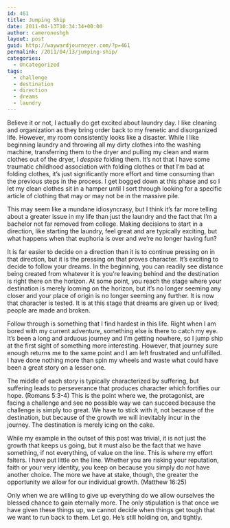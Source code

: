 ```yaml
---
id: 461
title: Jumping Ship
date: 2011-04-13T10:34:34+00:00
author: cameroneshgh
layout: post
guid: http://waywardjourneyer.com/?p=461
permalink: /2011/04/13/jumping-ship/
categories:
  - Uncategorized
tags:
  - challenge
  - destination
  - direction
  - dreams
  - laundry
---
```

Believe it or not, I actually do get excited about laundry day. I like cleaning and organization as they bring order back to my frenetic and disorganized life. However, my room consistently looks like a disaster. While I like beginning laundry and throwing all my dirty clothes into the washing machine, transferring them to the dryer and pulling my clean and warm clothes out of the dryer, I _despise_ folding them. It&#8217;s not that I have some traumatic childhood association with folding clothes or that I&#8217;m bad at folding clothes, it&#8217;s just significantly more effort and time consuming than the previous steps in the process. I get bogged down at this phase and so I let my clean clothes sit in a hamper until I sort through looking for a specific article of clothing that may or may not be in the massive pile.

This may seem like a mundane idiosyncrasy, but I think it&#8217;s far more telling about a greater issue in my life than just the laundry and the fact that I&#8217;m a bachelor not far removed from college. Making decisions to start in a direction, like starting the laundry, feel great and are typically exciting, but what happens when that euphoria is over and we&#8217;re no longer having fun?

It is far easier to decide on a direction than it is to continue pressing on in that direction, but it is the pressing on that proves character. It&#8217;s exciting to decide to follow your dreams. In the beginning, you can readily see distance being created from whatever it is you&#8217;re leaving behind and the destination is right there on the horizon. At some point, you reach the stage where your destination is merely looming on the horizon, but it&#8217;s no longer seeming any closer and your place of origin is no longer seeming any further. It is now that character is tested. It is at this stage that dreams are given up or lived; people are made and broken.

Follow through is something that I find hardest in this life. Right when I am bored with my current adventure, something else is there to catch my eye. It&#8217;s been a long and arduous journey and I&#8217;m getting nowhere, so I jump ship at the first sight of something more interesting. However, that journey sure enough returns me to the same point and I am left frustrated and unfulfilled. I have done nothing more than spin my wheels and waste what could have been a great story on a lesser one.

The middle of each story is typically characterized by suffering, but suffering leads to perseverance that produces character which fortifies our hope. (Romans 5:3-4) This is the point where we, the protagonist, are facing a challenge and see no possible way we can succeed because the challenge is simply too great. We have to stick with it, not because of the destination, but because of the growth we will inevitably incur in the journey. The destination is merely icing on the cake.

While my example in the outset of this post was trivial, it is not just the growth that keeps us going, but it must also be the fact that we have something, if not everything, of value on the line. This is where my effort falters. I have put little on the line. Whether you are risking your reputation, faith or your very identity, you keep on because you simply do _not_ have another choice. The more we have at stake, though, the greater the opportunity we allow for our individual growth. (Matthew 16:25)

Only when we are willing to give up everything do we allow ourselves the blessed chance to gain eternally more. The only stipulation is that once we have given these things up, we cannot decide when things get tough that we want to run back to them. Let go. He&#8217;s still holding on, and tightly.